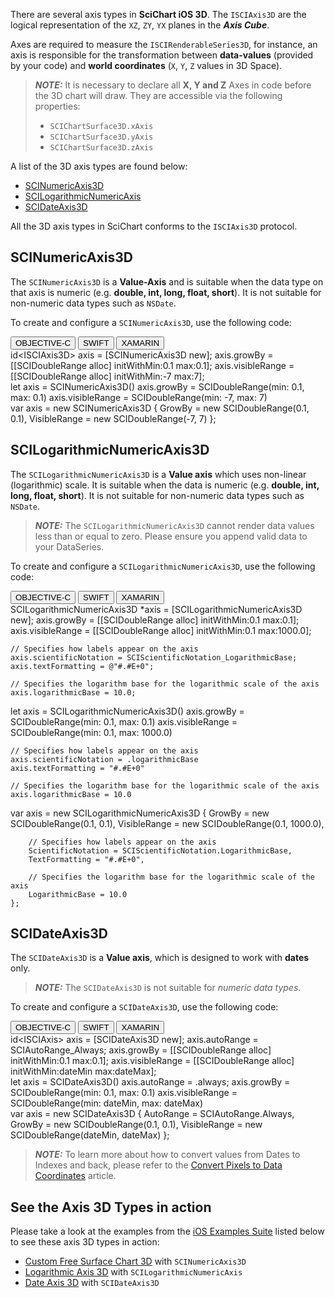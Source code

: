 There are several axis types in **SciChart iOS 3D**. The `ISCIAxis3D` are the logical representation of the `XZ`, `ZY`, `YX` planes in the ***Axis Cube***.

Axes are required to measure the `ISCIRenderableSeries3D`, for instance, an axis is responsible for the transformation between **data-values** (provided by your code) and **world coordinates** (`X`, `Y`, `Z` values in 3D Space).

> **_NOTE:_** It is necessary to declare all **X, Y and Z** Axes in code before the 3D chart will draw. They are accessible via the following properties:
>
> - `SCIChartSurface3D.xAxis`
> - `SCIChartSurface3D.yAxis`
> - `SCIChartSurface3D.zAxis`

A list of the 3D axis types are found below:

- [SCINumericAxis3D](#scinumericaxis3d)
- [SCILogarithmicNumericAxis](#scilogarithmicnumericaxis3d)
- [SCIDateAxis3D](#scidateaxis3d)

All the 3D axis types in SciChart conforms to the `ISCIAxis3D` protocol.

## SCINumericAxis3D
The `SCINumericAxis3D` is a **Value-Axis** and is suitable when the data type on that axis is numeric (e.g. **double, int, long, float, short**). It is not suitable for non-numeric data types such as `NSDate`.

To create and configure a `SCINumericAxis3D`, use the following code:

<div class="code-snippet-tabs">
  <button class="code-snippet-tab" onclick="showCodeFor(event, 'objectivec')">OBJECTIVE-C</button>
  <button class="code-snippet-tab" onclick="showCodeFor(event, 'swift')">SWIFT</button>
  <button class="code-snippet-tab" onclick="showCodeFor(event, 'cs')">XAMARIN</button>
</div>
<div class="code-snippet" id="objectivec" >
    id&lt;ISCIAxis3D&gt; axis = [SCINumericAxis3D new];
    axis.growBy = [[SCIDoubleRange alloc] initWithMin:0.1 max:0.1];
    axis.visibleRange = [[SCIDoubleRange alloc] initWithMin:-7 max:7];
</div>
<div class="code-snippet" id="swift">
    let axis = SCINumericAxis3D()
    axis.growBy = SCIDoubleRange(min: 0.1, max: 0.1)
    axis.visibleRange = SCIDoubleRange(min: -7, max: 7)
</div>
<div class="code-snippet" id="cs">
    var axis = new SCINumericAxis3D
    {
        GrowBy = new SCIDoubleRange(0.1, 0.1),
        VisibleRange = new SCIDoubleRange(-7, 7)
    };
</div>

## SCILogarithmicNumericAxis3D
The `SCILogarithmicNumericAxis3D` is a **Value axis** which uses non-linear (logarithmic) scale. It is suitable when the data is numeric (e.g. **double, int, long, float, short**). It is not suitable for non-numeric data types such as `NSDate`.

> **_NOTE:_** The `SCILogarithmicNumericAxis3D` cannot render data values less than or equal to zero. Please ensure you append valid data to your DataSeries.

To create and configure a `SCILogarithmicNumericAxis3D`, use the following code:

<div class="code-snippet-tabs">
  <button class="code-snippet-tab" onclick="showCodeFor(event, 'objectivec')">OBJECTIVE-C</button>
  <button class="code-snippet-tab" onclick="showCodeFor(event, 'swift')">SWIFT</button>
  <button class="code-snippet-tab" onclick="showCodeFor(event, 'cs')">XAMARIN</button>
</div>
<div class="code-snippet" id="objectivec" >
    SCILogarithmicNumericAxis3D *axis = [SCILogarithmicNumericAxis3D new];
    axis.growBy = [[SCIDoubleRange alloc] initWithMin:0.1 max:0.1];
    axis.visibleRange = [[SCIDoubleRange alloc] initWithMin:0.1 max:1000.0];

    // Specifies how labels appear on the axis
    axis.scientificNotation = SCIScientificNotation_LogarithmicBase;
    axis.textFormatting = @"#.#E+0";
    
    // Specifies the logarithm base for the logarithmic scale of the axis
    axis.logarithmicBase = 10.0;
</div>
<div class="code-snippet" id="swift">
    let axis = SCILogarithmicNumericAxis3D()
    axis.growBy = SCIDoubleRange(min: 0.1, max: 0.1)
    axis.visibleRange = SCIDoubleRange(min: 0.1, max: 1000.0)
    
    // Specifies how labels appear on the axis
    axis.scientificNotation = .logarithmicBase
    axis.textFormatting = "#.#E+0"
    
    // Specifies the logarithm base for the logarithmic scale of the axis
    axis.logarithmicBase = 10.0
</div>
<div class="code-snippet" id="cs">
    var axis = new SCILogarithmicNumericAxis3D
    {
        GrowBy = new SCIDoubleRange(0.1, 0.1),
        VisibleRange = new SCIDoubleRange(0.1, 1000.0),

        // Specifies how labels appear on the axis
        ScientificNotation = SCIScientificNotation.LogarithmicBase,
        TextFormatting = "#.#E+0",

        // Specifies the logarithm base for the logarithmic scale of the axis
        LogarithmicBase = 10.0
    };
</div>

## SCIDateAxis3D
The `SCIDateAxis3D` is a **Value axis**, which is designed to work with **dates** only.
> **_NOTE:_** The `SCIDateAxis3D` is not suitable for *numeric data types*.

To create and configure a `SCIDateAxis3D`, use the following code:

<div class="code-snippet-tabs">
  <button class="code-snippet-tab" onclick="showCodeFor(event, 'objectivec')">OBJECTIVE-C</button>
  <button class="code-snippet-tab" onclick="showCodeFor(event, 'swift')">SWIFT</button>
  <button class="code-snippet-tab" onclick="showCodeFor(event, 'cs')">XAMARIN</button>
</div>
<div class="code-snippet" id="objectivec" >
    id&lt;ISCIAxis&gt; axis = [SCIDateAxis3D new];
    axis.autoRange = SCIAutoRange_Always;
    axis.growBy = [[SCIDoubleRange alloc] initWithMin:0.1 max:0.1];
    axis.visibleRange = [[SCIDoubleRange alloc] initWithMin:dateMin max:dateMax];
</div>
<div class="code-snippet" id="swift">
    let axis = SCIDateAxis3D()
    axis.autoRange = .always;
    axis.growBy = SCIDoubleRange(min: 0.1, max: 0.1)
    axis.visibleRange = SCIDoubleRange(min: dateMin, max: dateMax)
</div>
<div class="code-snippet" id="cs">
    var axis = new SCIDateAxis3D
    {
        AutoRange = SCIAutoRange.Always,
        GrowBy = new SCIDoubleRange(0.1, 0.1),
        VisibleRange = new SCIDoubleRange(dateMin, dateMax)
    };
</div>

> **_NOTE:_** To learn more about how to convert values from Dates to Indexes and back, please refer to the [Convert Pixels to Data Coordinates](axis-apis---convert-pixel-to-data-coordinates.html) article.

## See the Axis 3D Types in action
Please take a look at the examples from the [iOS Examples Suite](https://www.scichart.com/examples/ios-chart/) listed below to see these axis 3D types in action:
- [Custom Free Surface Chart 3D](https://www.scichart.com/example/ios-3d-chart-example-create-custom-free-surface-3d-chart/) with `SCINumericAxis3D`
- [Logarithmic Axis 3D](https://www.scichart.com/example/ios-3d-chart-example-logarithmic-axis-3d/) with `SCILogarithmicNumericAxis`
- [Date Axis 3D](https://www.scichart.com/example/ios-3d-chart-example-date-axis-3d) with `SCIDateAxis3D`